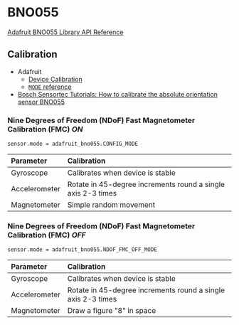 # BNO055
[Adafruit BNO055 Library API Reference](https://circuitpython.readthedocs.io/projects/bno055/en/latest/api.html)

## Calibration
- Adafruit
  - [Device Calibration](https://learn.adafruit.com/adafruit-bno055-absolute-orientation-sensor/device-calibration)
  - [`MODE` reference](https://circuitpython.readthedocs.io/projects/bno055/en/latest/api.html#adafruit_bno055.BNO055.mode)
- [Bosch Sensortec Tutorials: How to calibrate the absolute orientation sensor BNO055](https://www.youtube.com/watch?v=Bw0WuAyGsnY)

### Nine Degrees of Freedom (NDoF) Fast Magnetometer Calibration (FMC) _ON_
`sensor.mode = adafruit_bno055.CONFIG_MODE`

| Parameter     | Calibration                                                  |
|:--------------|:-------------------------------------------------------------|
| Gyroscope     | Calibrates when device is stable                             |
| Accelerometer | Rotate in 45-degree increments round a single axis 2-3 times |
| Magnetometer  | Simple random movement                                       |

### Nine Degrees of Freedom (NDoF) Fast Magnetometer Calibration (FMC) _OFF_
`sensor.mode = adafruit_bno055.NDOF_FMC_OFF_MODE`

| Parameter     | Calibration                                                  |
|:--------------|:-------------------------------------------------------------|
| Gyroscope     | Calibrates when device is stable                             |
| Accelerometer | Rotate in 45-degree increments round a single axis 2-3 times |
| Magnetometer  | Draw a figure "8" in space                                   |
